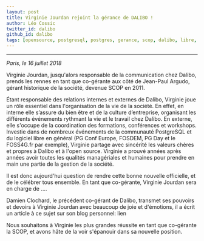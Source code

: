 ```yaml
---
layout: post
title: Virginie Jourdan rejoint la gérance de DALIBO !
author: Léo Cossic
twitter_id: dalibo
github_id: dalibo
tags: [opensource, postgresql, postgres, gerance, scop, dalibo, libre, autogestion]
---
```


---

*Paris, le 16 juillet 2018*

Virginie Jourdan, jusqu'alors responsable de la communication chez Dalibo, prends les rennes en tant que co-gérante aux côté de Jean-Paul Argudo, gérant historique de la société, devenue SCOP en 2011.

<!--MORE-->

Étant responsable des relations internes et externes de Dalibo, Virginie joue un rôle essentiel dans l'organisation de la vie de la société. En effet, en interne elle s’assure du bien être et de la culture d’entreprise, organisant les différents événements rythmant la vie et le travail chez Dalibo. En externe, elle s'occupe de la coordination des formations, conférences et workshops. Investie dans de nombreux événements de la communauté PostgreSQL et du logiciel libre en général (PG Conf Europe, FOSDEM, PG Day et le FOSS4G.fr par exemple), Virginie partage avec sincérité les valeurs chères et propres à Dalibo et à l'open source. 
Virginie a prouvé années après années avoir toutes les qualités managériales et humaines pour prendre en main une partie de la gestion de la société.

Il est donc aujourd'hui question de rendre cette bonne nouvelle officielle, et de le célébrer tous ensemble. En tant que co-gérante, Virginie Jourdan sera en charge de ....

Damien Clochard, le précédent co-gérant de Dalibo, transmet ses pouvoirs et devoirs à Virginie Jourdan avec beaucoup de joie et d'émotions, il a écrit un article à ce sujet sur son blog personnel: lien

Nous souhaitons à Virginie les plus grandes réussite en tant que co-gérante la SCOP, et avons hâte de la voir s'épanouir dans sa nouvelle position.
